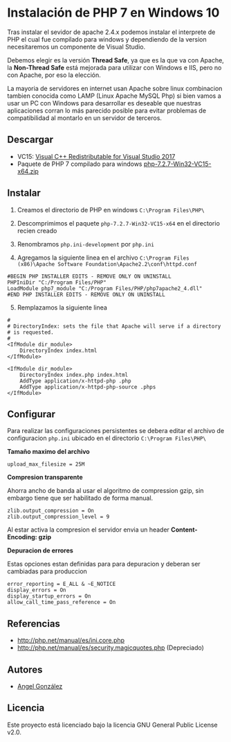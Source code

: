 # Instalación de PHP 7 en Windows 10

Tras instalar el sevidor de apache 2.4.x podemos instalar el interprete de PHP el cual fue compilado para windows y dependiendo de la version necesitaremos un componente de Visual Studio.

Debemos elegir es la versión **Thread Safe**, ya que es la que va con Apache, la **Non-Thread Safe** está mejorada para utilizar con Windows e IIS, pero no con Apache, por eso la elección.

La mayoria de servidores en internet usan Apache sobre linux combinacion tambien conocida como LAMP (Linux Apache MySQL Php) si bien vamos a usar un PC con Windows para desarrollar es deseable que nuestras aplicaciones corran lo más parecido posible para evitar problemas de compatibilidad al montarlo en un servidor de terceros.

## Descargar

* VC15: [Visual C++ Redistributable for Visual Studio 2017](https://aka.ms/vs/15/release/VC_redist.x64.exe)
* Paquete de PHP 7 compilado para windows [php-7.2.7-Win32-VC15-x64.zip](https://windows.php.net/downloads/releases/archives/php-7.2.7-Win32-VC15-x64.zip)

## Instalar

1. Creamos el directorio de PHP en windows `C:\Program Files\PHP\`

2. Descomprimimos el paquete `php-7.2.7-Win32-VC15-x64` en el directorio recien creado

3. Renombramos `php.ini-development` por `php.ini`

4. Agregamos la siguiente linea en el archivo `C:\Program Files (x86)\Apache Software Foundation\Apache2.2\conf\httpd.conf`

~~~
#BEGIN PHP INSTALLER EDITS - REMOVE ONLY ON UNINSTALL
PHPIniDir "C:/Program Files/PHP"
LoadModule php7_module "C:/Program Files/PHP/php7apache2_4.dll"
#END PHP INSTALLER EDITS - REMOVE ONLY ON UNINSTALL
~~~

5. Remplazamos la siguiente linea

~~~
#
# DirectoryIndex: sets the file that Apache will serve if a directory
# is requested.
#
<IfModule dir_module>
    DirectoryIndex index.html
</IfModule>
~~~

~~~
<IfModule dir_module>
    DirectoryIndex index.php index.html
    AddType application/x-httpd-php .php
    AddType application/x-httpd-php-source .phps
</IfModule>
~~~

## Configurar

Para realizar las configuraciones persistentes se debera editar el archivo de configuracion  `php.ini` ubicado en el directorio  `C:\Program Files\PHP\`

**Tamaño maximo del archivo**

~~~
upload_max_filesize = 25M
~~~

**Compresion transparente**

Ahorra ancho de banda al usar el algoritmo de compression gzip, sin embargo tiene que ser habilitado de forma manual. 

~~~
zlib.output_compression = On
zlib.output_compression_level = 9
~~~
Al estar activa la compresion el servidor envia un header **Content-Encoding: gzip**

**Depuracion de errores**

Estas opciones estan definidas para para depuracion y deberan ser cambiadas para produccion

~~~
error_reporting = E_ALL & ~E_NOTICE
display_errors = On
display_startup_errors = On
allow_call_time_pass_reference = On
~~~

## Referencias

* http://php.net/manual/es/ini.core.php
* http://php.net/manual/es/security.magicquotes.php (Depreciado)

## Autores

* [Angel González](https://github.com/mgrc45)

## Licencia

Este proyecto está licenciado bajo la licencia GNU General Public License v2.0.
